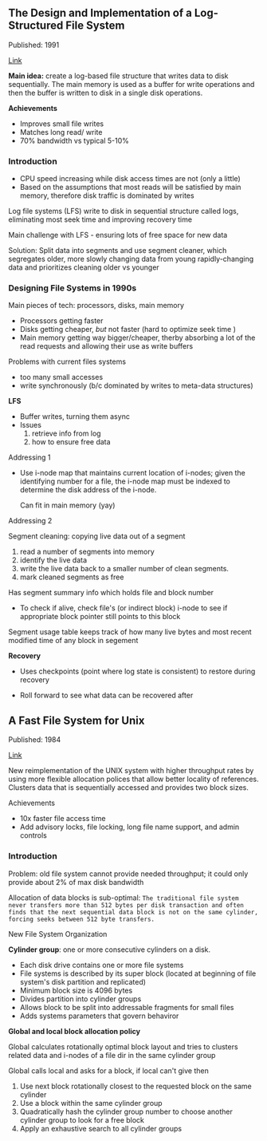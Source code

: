 ## The Design and Implementation of a Log-Structured File System

Published: 1991

[Link](https://people.eecs.berkeley.edu/~brewer/cs262/LFS.pdf)

**Main idea:** create a log-based file structure that writes data to disk sequentially. The main memory is used as a buffer for write operations and then the buffer is written to disk in a single disk operations.  

**Achievements** 

* Improves small file writes
* Matches long read/ write
* 70% bandwidth vs typical 5-10%

### Introduction 

* CPU speed increasing while disk access times are not (only a little)
* Based on the assumptions that most reads will be satisfied by main memory, therefore disk traffic is dominated by writes

Log file systems (LFS) write to disk in sequential structure called logs, eliminating most seek time and improving recovery time 

Main challenge with LFS - ensuring lots of free space for new data 

Solution: Split data into segments and use segment cleaner, which segregates older, more slowly changing data
from young rapidly-changing data and prioritizes cleaning older vs younger 

### Designing File Systems in 1990s

Main pieces of tech: processors, disks, main memory

* Processors getting faster
* Disks getting cheaper, *but* not faster (hard to optimize seek time )
* Main memory getting way bigger/cheaper, therby absorbing a lot of the read requests and allowing their use as write buffers

Problems with current files systems

* too many small accesses 
* write synchronously (b/c dominated by writes to meta-data structures)

**LFS**

* Buffer writes, turning them async
* Issues
  1. retrieve info from log
  2. how to ensure free data 

Addressing 1

* Use i-node map that maintains current location of i-nodes; given the identifying number for a file, the i-node map must be indexed to determine the disk address of the i-node.

  Can fit in main memory (yay)

Addressing 2

Segment cleaning: copying live data out of a segment 

1. read a number of segments into memory
2.  identify the live data
3.  write the live data back to a smaller number of clean segments.
4. mark cleaned segments as free 

Has segment summary info which holds file and block number

* To check if alive, check file's (or indirect block) i-node to see if appropriate block pointer still points to this block

Segment usage table keeps track of how many live bytes and most recent modified time of any block in segement

**Recovery**

* Uses checkpoints (point where log state is consistent) to restore during recovery

* Roll forward to see what data can be recovered after 

## A Fast File System for Unix

Published: 1984

[Link](https://dl.acm.org/doi/pdf/10.1145/989.990)

New reimplementation of the UNIX system with higher throughput rates by using more flexible allocation polices that allow better locality of references. Clusters data that is sequentially accessed and provides two block sizes. 

Achievements

* 10x faster file access time
* Add advisory locks, file locking, long file name support, and admin controls 

### Introduction

Problem: old file system cannot provide needed throughput; it could only provide about 2% of max disk bandwidth



Allocation of data blocks is sub-optimal: ``` The traditional file system never transfers more than 512 bytes per disk transaction and often finds that the next sequential data block is not on the same cylinder, forcing seeks between 512 byte transfers. ```

New File System Organization 

**Cylinder group**: one or more consecutive cylinders on a disk. 

*  Each disk drive contains one or more file systems
* File systems is described by its super block (located at beginning of file system's disk partition and replicated)
* Minimum block size is 4096 bytes
* Divides partition into cylinder groups
* Allows block to be split into addressable fragments for small files
* Adds systems parameters that govern behaviror 



**Global and local block allocation policy** 

Global calculates rotationally optimal block layout and tries to clusters related data and i-nodes of a file dir in the same cylinder group

Global calls local and asks for a block, if local can't give then

1. Use next block rotationally closest to the requested block on the same cylinder
2. Use a block within the same cylinder group
3. Quadratically hash the cylinder group number to choose another cylinder group to look for a free block
4. Apply an exhaustive search to all cylinder groups